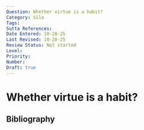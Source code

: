 ```yaml
---
Question: Whether virtue is a habit?
Category: Sīla
Tags: 
Sutta References: 
Date Entered: 10-28-25
Last Revised: 10-28-25
Review Status: Not started
Level: 
Priority: 
Number: 
Draft: true
---
```


# Whether virtue is a habit?

## Bibliography

<!-- 

Notes:



-->